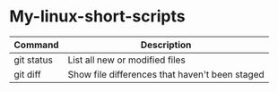 # My-linux-short-scripts
| Command | Description |
| --- | --- |
| git status | List all new or modified files |
| git diff | Show file differences that haven't been staged |
